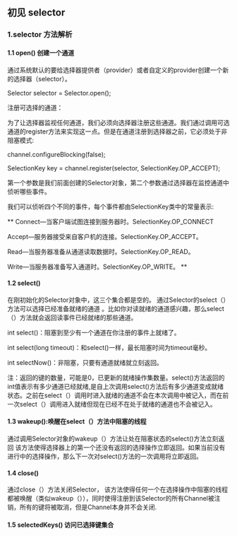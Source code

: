 ## 初见 selector
### 1.selector 方法解析
#### 1.1 open() 创建一个通道

通过系统默认的要给选择器提供者（provider）或者自定义的provider创建一个新的选择器（selector）。

Selector selector = Selector.open();

注册可选择的通道：

为了让选择器监视任何通道，我们必须向选择器注册这些通道。我们通过调用可选通道的register方法来实现这一点。但是在通道注册到选择器之前，它必须处于非阻塞模式:

channel.configureBlocking(false);

SelectionKey key = channel.register(selector, SelectionKey.OP_ACCEPT);

第一个参数是我们前面创建的Selector对象，第二个参数通过选择器在监控通道中侦听哪些事件。

我们可以侦听四个不同的事件，每个事件都由SelectionKey类中的常量表示:

** 
Connect—当客户端试图连接到服务器时。SelectionKey.OP_CONNECT

Accept—服务器接受来自客户机的连接。SelectionKey.OP_ACCEPT。

Read—当服务器准备从通道读取数据时。SelectionKey.OP_READ。

Write—当服务器准备写入通道时。SelectionKey.OP_WRITE。
**
#### 1.2 select() 
在刚初始化的Selector对象中，这三个集合都是空的。 通过Selector的select（）方法可以选择已经准备就绪的通道 。比如你对读就绪的通道感兴趣，那么select（）方法就会返回读事件已经就绪的那些通道。

int select()：阻塞到至少有一个通道在你注册的事件上就绪了。

int select(long timeout)：和select()一样，最长阻塞时间为timeout毫秒。

int selectNow()：非阻塞，只要有通道就绪就立刻返回。

注：返回的键的数量，可能是0，已更新的就绪操作集数量。select()方法返回的int值表示有多少通道已经就绪,是自上次调用select()方法后有多少通道变成就绪状态。之前在select（）调用时进入就绪的通道不会在本次调用中被记入，而在前一次select（）调用进入就绪但现在已经不在处于就绪的通道也不会被记入。

#### 1.3 wakeup():唤醒在select（）方法中阻塞的线程

通过调用Selector对象的wakeup（）方法让处在阻塞状态的select()方法立刻返回 该方法使得选择器上的第一个还没有返回的选择操作立即返回。如果当前没有进行中的选择操作，那么下一次对select()方法的一次调用将立即返回。

#### 1.4 close() 

通过close（）方法关闭Selector， 该方法使得任何一个在选择操作中阻塞的线程都被唤醒（类似wakeup（）），同时使得注册到该Selector的所有Channel被注销，所有的键将被取消，但是Channel本身并不会关闭.

#### 1.5 selectedKeys() 访问已选择键集合

         





